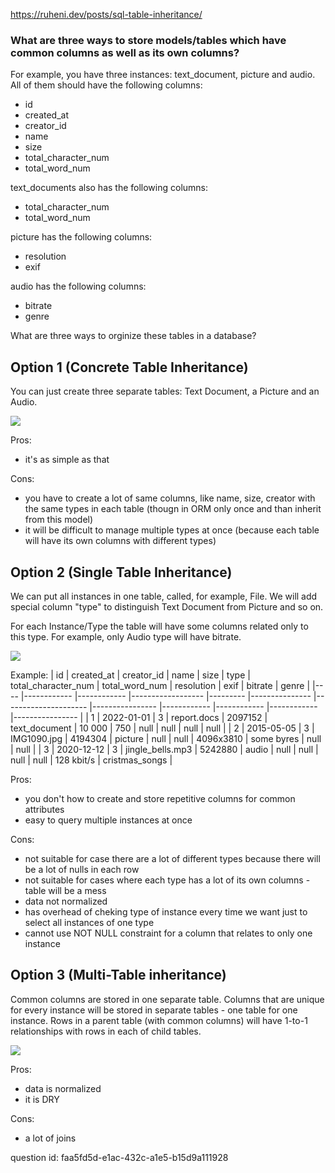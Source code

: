 https://ruheni.dev/posts/sql-table-inheritance/


### What are three ways to store models/tables which have common columns as well as its own columns?

For example, you have three instances: text_document, picture and audio. All of them should have the following
columns: 
- id
- created_at
- creator_id
- name
- size
- total_character_num
- total_word_num

text_documents also has the following columns:
- total_character_num
- total_word_num

picture has the following columns:
- resolution
- exif

audio has the following columns:
- bitrate
- genre

What are three ways to orginize these tables in a database?


## Option 1 (Concrete Table Inheritance)
You can just create three separate tables: Text Document, a Picture and an Audio.

[<img src="/home/aleksandr/yad/Studies/Cheatsheets/databases/data modeling/concrete_table_inheritance.png">](concrete_table_inheritance.png)

Pros: 
- it's as simple as that

Cons:
- you have to create a lot of same columns, like name, size, creator with the same types in each table (thougn in ORM only once and than inherit from this model)
- it will be difficult to manage multiple types at once (because each table will have its own columns with different types)


## Option 2 (Single Table Inheritance)
We can put all instances in one table, called, for example, File.
We will add special column "type" to distinguish Text Document from Picture and so on.

For each Instance/Type the table will have some columns related only to this type. For example, only Audio type will have bitrate.

[<img src="/home/aleksandr/yad/Studies/Cheatsheets/databases/data modeling/sti.png">](sti.png)

Example:
| id 	| created_at 	| creator_id 	| name             	| size    	| type          	| total_character_num 	| total_word_num 	| resolution 	| exif       	| bitrate    	| genre          	|
|----	|------------	|------------	|------------------	|---------	|---------------	|---------------------	|----------------	|------------	|------------	|------------	|----------------	|
| 1  	| 2022-01-01 	| 3          	| report.docs      	| 2097152 	| text_document 	| 10 000              	| 750            	| null       	| null       	| null       	| null           	|
| 2  	| 2015-05-05 	| 3          	| IMG1090.jpg      	| 4194304 	| picture       	| null                	| null           	| 4096x3810  	| some byres 	| null       	| null           	|
| 3  	| 2020-12-12 	| 3          	| jingle_bells.mp3 	| 5242880 	| audio         	| null                	| null           	| null       	| null       	| 128 kbit/s 	| cristmas_songs 	|


Pros:
- you don't how to create and store repetitive columns for common attributes
- easy to query multiple instances at once

Cons:
- not suitable for case there are a lot of different types because there will be a lot of nulls in each row
- not suitable for cases where each type has a lot of its own columns - table will be a mess
- data not normalized
- has overhead of cheking type of instance every time we want just to select all instances of one type
- cannot use NOT NULL constraint for a column that relates to only one instance


## Option 3 (Multi-Table inheritance)

Common columns are stored in one separate table. 
Columns that are unique for every instance will be stored in separate tables - one table for one instance.
Rows in a parent table (with common columns) will have 1-to-1 relationships with rows in each of child tables.

[<img src="/home/aleksandr/yad/Studies/Cheatsheets/databases/data modeling/mti.png">](mti.png)

Pros:
- data is normalized
- it is DRY
  
Cons:
- a lot of joins

question id: faa5fd5d-e1ac-432c-a1e5-b15d9a111928